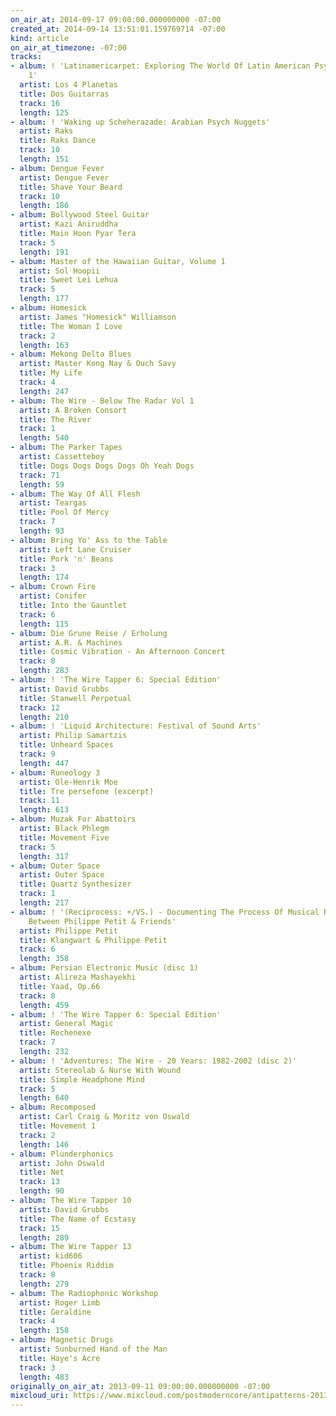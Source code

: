 ```yaml
---
on_air_at: 2014-09-17 09:00:00.000000000 -07:00
created_at: 2014-09-14 13:51:01.159769714 -07:00
kind: article
on_air_at_timezone: -07:00
tracks:
- album: ! 'Latinamericarpet: Exploring The World Of Latin American Psychedelia Vol.
    1'
  artist: Los 4 Planetas
  title: Dos Guitarras
  track: 16
  length: 125
- album: ! 'Waking up Scheherazade: Arabian Psych Nuggets'
  artist: Raks
  title: Raks Dance
  track: 10
  length: 151
- album: Dengue Fever
  artist: Dengue Fever
  title: Shave Your Beard
  track: 10
  length: 186
- album: Bollywood Steel Guitar
  artist: Kazi Aniruddha
  title: Main Hoon Pyar Tera
  track: 5
  length: 191
- album: Master of the Hawaiian Guitar, Volume 1
  artist: Sol Hoopii
  title: Sweet Lei Lehua
  track: 5
  length: 177
- album: Homesick
  artist: James "Homesick" Williamson
  title: The Woman I Love
  track: 2
  length: 163
- album: Mekong Delta Blues
  artist: Master Kong Nay & Ouch Savy
  title: My Life
  track: 4
  length: 247
- album: The Wire - Below The Radar Vol 1
  artist: A Broken Consort
  title: The River
  track: 1
  length: 540
- album: The Parker Tapes
  artist: Cassetteboy
  title: Dogs Dogs Dogs Dogs Oh Yeah Dogs
  track: 71
  length: 59
- album: The Way Of All Flesh
  artist: Teargas
  title: Pool Of Mercy
  track: 7
  length: 93
- album: Bring Yo' Ass to the Table
  artist: Left Lane Cruiser
  title: Pork 'n' Beans
  track: 3
  length: 174
- album: Crown Fire
  artist: Conifer
  title: Into the Gauntlet
  track: 6
  length: 115
- album: Die Grune Reise / Erholung
  artist: A.R. & Machines
  title: Cosmic Vibration - An Afternoon Concert
  track: 8
  length: 283
- album: ! 'The Wire Tapper 6: Special Edition'
  artist: David Grubbs
  title: Stanwell Perpetual
  track: 12
  length: 210
- album: ! 'Liquid Architecture: Festival of Sound Arts'
  artist: Philip Samartzis
  title: Unheard Spaces
  track: 9
  length: 447
- album: Runeology 3
  artist: Ole-Henrik Moe
  title: Tre persefone (excerpt)
  track: 11
  length: 613
- album: Muzak For Abattoirs
  artist: Black Phlegm
  title: Movement Five
  track: 5
  length: 317
- album: Outer Space
  artist: Outer Space
  title: Quartz Synthesizer
  track: 1
  length: 217
- album: ! '(Reciprocess: +/VS.) - Documenting The Process Of Musical Reciprocity
    Between Philippe Petit & Friends'
  artist: Philippe Petit
  title: Klangwart & Philippe Petit
  track: 6
  length: 358
- album: Persian Electronic Music (disc 1)
  artist: Alireza Mashayekhi
  title: Yaad, Op.66
  track: 8
  length: 459
- album: ! 'The Wire Tapper 6: Special Edition'
  artist: General Magic
  title: Rechenexe
  track: 7
  length: 232
- album: ! 'Adventures: The Wire - 20 Years: 1982-2002 (disc 2)'
  artist: Stereolab & Nurse With Wound
  title: Simple Headphone Mind
  track: 5
  length: 640
- album: Recomposed
  artist: Carl Craig & Moritz von Oswald
  title: Movement 1
  track: 2
  length: 146
- album: Plunderphonics
  artist: John Oswald
  title: Net
  track: 13
  length: 90
- album: The Wire Tapper 10
  artist: David Grubbs
  title: The Name of Ecstasy
  track: 15
  length: 289
- album: The Wire Tapper 13
  artist: kid606
  title: Phoenix Riddim
  track: 8
  length: 279
- album: The Radiophonic Workshop
  artist: Roger Limb
  title: Geraldine
  track: 4
  length: 158
- album: Magnetic Drugs
  artist: Sunburned Hand of the Man
  title: Haye's Acre
  track: 3
  length: 483
originally_on_air_at: 2013-09-11 09:00:00.000000000 -07:00
mixcloud_uri: https://www.mixcloud.com/postmoderncore/antipatterns-2013-09-11/
---
```

